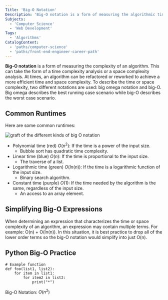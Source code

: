 ```yaml
---
Title: 'Big-O Notation'
Description: 'Big-O notation is a form of measuring the algorithmic time/space complexity of a function in worst-case scenario.'
Subjects:
  - 'Computer Science'
  - 'Web Development'
Tags:
  - 'Algorithms'
CatalogContent:
  - 'paths/computer-science'
  - 'paths/front-end-engineer-career-path'
---
```


**Big-O notation** is a form of measuring the complexity of an algorithm. This can take the form of a time complexity analysis or a space complexity analysis. At times, an algorithm can be refactored or reworked to achieve a more efficient time and space complexity. To describe the time or space complexity, two different notations are used: big omega notation and big-O. Big omega describes the best running case scenario while big-O describes the worst case scenario.

## Common Runtimes

Here are some common runtimes:

![graft of the different kinds of big O notation](https://raw.githubusercontent.com/Codecademy/docs/main/media/bigo-graph.png)

- Polynomial time (red) $O(n^{2})$: If the time is a power of the input size.
  - Bubble sort has quadratic time complexity.
- Linear time (blue) $O(n)$: If the time is proportional to the input size.
  - The traverse of a list.
- Logarithmic time (green) $O(ln(n))$: If the time is a logarithmic function of the input size.
  - Binary search algorithm.
- Constant time (purple) $O(1)$: If the time needed by the algorithm is the same, regardless of the input size.
  - An access to an array element.

## Simplifying Big-O Expressions

When determining an expression that characterizes the time or space complexity of an algorithm, an expression may contain multiple terms. For example: O(n) + O(ln(n)). In this situation, it is best practice to drop all of the lower order terms so the big-O notation would simplify into just O(n).

## Python Big-O Practice

```
# Example function
def foo(list1, list2):
    for item in list1:
        for item2 in list2:
            print("*")
```

Big-O Notation: $O(n^{2})$
